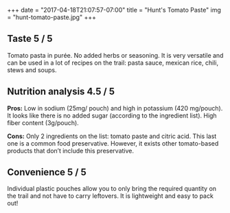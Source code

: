 +++
date = "2017-04-18T21:07:57-07:00"
title = "Hunt's Tomato Paste"
img = "hunt-tomato-paste.jpg"
+++


## Taste <span class="badge">5 / 5</span>

Tomato pasta in purée. No added herbs or seasoning. It is very versatile and can be used in a lot of recipes on the trail: pasta sauce, mexican rice, chili, stews and soups.

## Nutrition analysis <span class="badge">4.5 / 5</span>

**Pros:** Low in sodium (25mg/ pouch) and high in potassium (420 mg/pouch). It looks like there is no added sugar (according to the ingredient list). High fiber content (3g/pouch). 
 
**Cons:** Only 2 ingredients on the list: tomato paste and citric acid. This last one is a common food preservative. However, it exists other tomato-based products that don’t include this preservative. 

## Convenience <span class="badge">5 / 5</span>
Individual plastic pouches allow you to only bring the required quantity on the trail and not have to carry leftovers. It is lightweight and easy to pack out! 